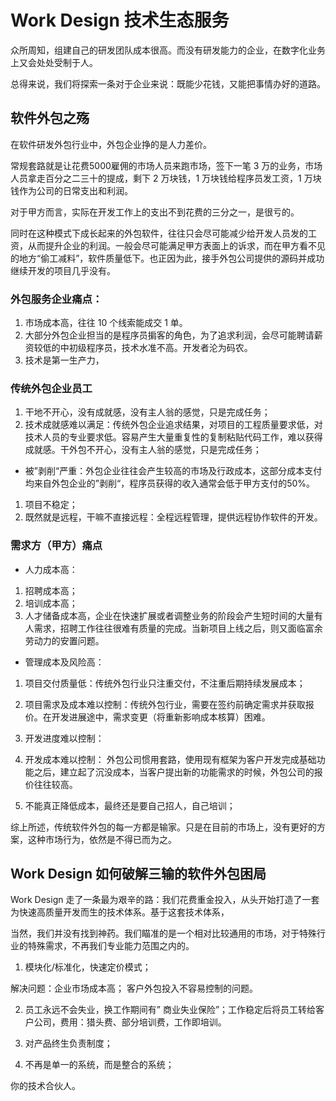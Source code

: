 # Work Design 技术生态服务

众所周知，组建自己的研发团队成本很高。而没有研发能力的企业，在数字化业务上又会处处受制于人。

总得来说，我们将探索一条对于企业来说：既能少花钱，又能把事情办好的道路。

## 软件外包之殇

在软件研发外包行业中，外包企业挣的是人力差价。

常规套路就是让花费5000雇佣的市场人员来跑市场，签下一笔 3 万的业务，市场人员拿走百分之二三十的提成，剩下 2 万块钱，1 万块钱给程序员发工资，1 万块钱作为公司的日常支出和利润。

对于甲方而言，实际在开发工作上的支出不到花费的三分之一，是很亏的。

同时在这种模式下成长起来的外包软件，往往只会尽可能减少给开发人员发的工资，从而提升企业的利润。一般会尽可能满足甲方表面上的诉求，而在甲方看不见的地方“偷工减料”，软件质量低下。也正因为此，接手外包公司提供的源码并成功继续开发的项目几乎没有。

### 外包服务企业痛点：
1. 市场成本高，往往 10 个线索能成交 1 单。
2. 大部分外包企业担当的是程序员掮客的角色，为了追求利润，会尽可能聘请薪资较低的中初级程序员，技术水准不高。开发者沦为码农。
3. 技术是第一生产力，


### 传统外包企业员工
1. 干地不开心，没有成就感，没有主人翁的感觉，只是完成任务；
2. 技术成就感难以满足：传统外包企业追求结果，对项目的工程质量要求低，对技术人员的专业要求低。容易产生大量重复性的复制粘贴代码工作，难以获得成就感。干外包不开心，没有主人翁的感觉，只是完成任务；
* 被”剥削“严重：外包企业往往会产生较高的市场及行政成本，这部分成本支付均来自外包企业的”剥削“，程序员获得的收入通常会低于甲方支付的50%。
1. 项目不稳定；
2. 既然就是远程，干嘛不直接远程：全程远程管理，提供远程协作软件的开发。

### 需求方（甲方）痛点

* 人力成本高：

1. 招聘成本高；
2. 培训成本高；
3. 人才储备成本高，企业在快速扩展或者调整业务的阶段会产生短时间的大量有人需求，招聘工作往往很难有质量的完成。当新项目上线之后，则又面临富余劳动力的安置问题。

* 管理成本及风险高：

1. 项目交付质量低：传统外包行业只注重交付，不注重后期持续发展成本；
2. 项目需求及成本难以控制：传统外包行业，需要在签约前确定需求并获取报价。在开发进展途中，需求变更（将重新影响成本核算）困难。
3. 开发进度难以控制：

4. 开发成本难以控制：
外包公司惯用套路，使用现有框架为客户开发完成基础功能之后，建立起了沉没成本，当客户提出新的功能需求的时候，外包公司的报价往往较高。

5. 不能真正降低成本，最终还是要自己招人，自己培训；

综上所述，传统软件外包的每一方都是输家。只是在目前的市场上，没有更好的方案，这种市场行为，依然是不得已而为之。

## Work Design 如何破解三输的软件外包困局

Work Design 走了一条最为艰辛的路：我们花费重金投入，从头开始打造了一套为快速高质量开发而生的技术体系。基于这套技术体系，

当然，我们并没有找到神药。我们瞄准的是一个相对比较通用的市场，对于特殊行业的特殊需求，不再我们专业能力范围之内的。


1. 模块化/标准化，快速定价模式；

解决问题：企业市场成本高； 客户外包投入不容易控制的问题。

2. 员工永远不会失业，换工作期间有” 商业失业保险”；工作稳定后将员工转给客户公司，费用：猎头费、部分培训费，工作即培训。

3. 对产品终生负责制度；

4. 不再是单一的系统，而是整合的系统；

你的技术合伙人。